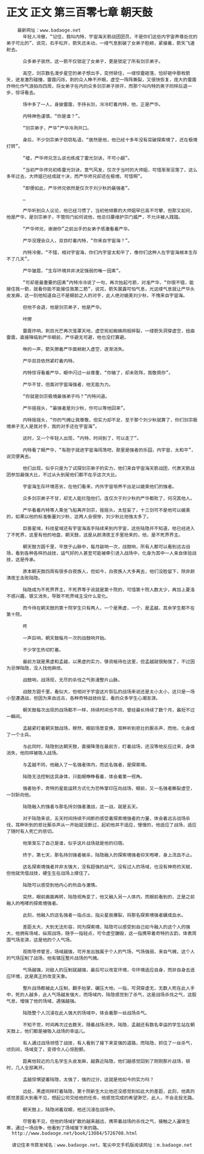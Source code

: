 # 正文 正文 第三百零七章 朝天鼓
        最新网址：www.badaoge.net
          年轻人冷傲，“记住，我叫内特，宇宙海天箭战团团员，不是你们这些内宇宙养尊处优的弟子可比的”，说完，右手松开，箭矢还未动，一缕气息割破了女弟子脸颊，紧接着，箭矢飞速射去。
      
          众多弟子骇然，这一箭不仅锁定了女弟子，更是锁定了所有剑宗弟子。
      
          高空，剑宗数名漫步星空的弟子想出手，突然顿住，一缕惊雷砸落，恰好砸中那枚箭矢，迸发激烈碰撞，雷霆闪烁，刺的众人睁不开眼，虚空一阵阵撕裂，又很快恢复，庞大的雷霆炸响化作气浪拍向四周，将女弟子在内的众多剑宗弟子排开，而那个叫内特的男子同样后退一步，惊讶看去。
      
          场中多了一人，身披雷霆，手持长剑，冷冷盯着内特，他，正是严华。
      
          内特神色谨慎，“你是谁？”。
      
          “剑宗弟子，严华”严华冷冽开口。
      
          身后，不少剑宗弟子窃窃私语，“居然是他，他已经十多年没有突破探索境了，还在极境打转”。
      
          “嘘，严华师兄怎么说也练成了雷光剑诀，不可小觑”。
      
          “当初严华师兄初练雷光剑诀，意气风发，仅次于当时的大师姐，可惜渐渐没落了，这么多年过去，大师姐已经成就十决，而严华师兄却还在极境，可惜啊”。
      
          “即便如此，严华师兄依然是仅次于刘少秋的最强者”。
      
          …
      
          严华听到众人议论，他已经习惯了，当初他倾慕的大师姐早已高不可攀，但那又如何，他是严华，是剑宗弟子，不管同门如何说他，他总归要维护宗门威严，不允许被人践踏。
      
          “严华师兄，谢谢你”之前出手的女弟子感激看着严华。
      
          严华没理会众人，双目盯着内特，“你来自宇宙海？”。
      
          内特冷傲，“不错，相对宇宙海，你们内宇宙太和平了，像你们这种人在宇宙海根本生存不了几天”。
      
          严华皱眉，“生存环境并非决定强弱的唯一因素”。
      
          “可却是最重要的因素”内特冷冷说了一句，再次抬起弓箭，对准严华，“你很不错，能接住我一箭，就看你能不能接住我第二箭”，说完，箭矢展露可怕气息，光这缕气息就让严华头皮发麻，这一刻他知道自己不是眼前之人的对手，此人绝对媲美刘少秋，不愧来自宇宙海。
      
          但他不会退，他是剑宗弟子，他是严华。
      
          咔擦
      
          雷霆炸响，刺目光芒再次笼罩天地，虚空宛如蜘蛛网般碎裂，一缕箭矢洞穿虚空，扭曲雷霆，直接降临到严华眼前，严华避无可避，他也没打算避。
      
          咻的一声，箭矢擦着严华面颊射入虚空，逐渐消失。
      
          严华双目依然紧盯着内特。
      
          内特惊讶看着严华，眼中闪过一丝尊重，“你输了，却未败阵，我敬佩你”。
      
          严华不甘，但面对宇宙海强者，他无能为力。
      
          “你就是剑宗极境最强弟子吗？”内特问道。
      
          严华摇摇头，“最强者是刘少秋，你可以等他回来”。
      
          内特摇摇头，“你的气魄让我尊敬，但实力却不足，至于那个刘少秋就算了，你们剑宗极境弟子无人是我对手，我的对手还在宇宙海”。
      
          这时，又一个年轻人出现，“内特，时间到了，可以走了”。
      
          内特看了眼严华，“有胆子就进宇宙海闯荡吧，那里是强者的乐园，内宇宙，太和平”，说完便离去。
      
          他们出现，似乎只是为了试探剑宗弟子的实力，他们来自宇宙海天箭战团，代表天箭战团参加最强大比，不过从头到尾他们都不在乎这次大比。
      
          宇宙海生存环境恶劣，在他们看来，内外宇宙培养不出足以媲美他们的强者。
      
          众多剑宗弟子不甘，却无人能拦阻他们，连仅次于刘少秋的严华都败了，何况其他人。
      
          严华看着内特等人乘坐飞船离开剑宗，摇摇头，太狂妄了，十三剑可不是他可以媲美的，如果以他的标准衡量刘少秋，这两人会很惨，刘少秋比他强太多了。
      
          巨兽星域，科技星域还有宇宙海高手陆续来到内宇宙，这些陆隐并不知道，他已经进入了不死界，这里有他的地盘，朝天鼓，这是从颜清夜王手里抢来的，他，是不死界界主。
      
          朝天鼓方圆千里，平放于山脉中，每月敲响一次，战鼓响，所有人都可以看到远古战场，看到各种各样的战技，运气好的人甚至可能被牵引进入战场中，化身为其中一人亲自体验战技，这是传承。
      
          原本朝天鼓四周有很多白夜族人，但如今，白夜族人大多离去，他们没脸留下，除非颜清夜王击败陆隐。
      
          陆隐成为不死界界主，不死界等于说就是第十院的，可惜第十院人数太少，再加上夏洛不感兴趣，银又消失，导致不死界域主没什么变化。
      
          而今待在朝天鼓的第十院学生只有两人，一个是黑虚，一个，是孟越，其余学生都不在第十院。
      
          咚
      
          一声巨响，朝天鼓每月一次的战鼓响开始。
      
          不少学生热切盯着。
      
          最前方就是黑虚和孟越，以黑虚的实力，够资格待在这里，但孟越就很勉强了，不过因为忌惮陆隐，没人找他麻烦。
      
          战鼓响，战场现，无尽的杀伐之气弥漫整片山脉。
      
          战鼓方圆千里，看似大，但相对于宇宙这片恢弘的战场来说还是太小太小，这只是一场小型遭遇战，但因为来自远古，各种奇特战技纷呈，看的众多学生心潮澎湃。
      
          朝天鼓每次出现的战场都不一样，持续时间也不同，曾经最长持续了数个月，最短不过一瞬间。
      
          孟越紧盯着朝天鼓战场，穆然，眼前场景变换，耳畔听到悲壮的厮杀声，而他，化身成了一个士兵。
      
          与此同时，陆隐到达朝天鼓，直接降落在最前方，盯着战场，还没等他反应过来，身体消失，他同样被吸入战场。
      
          与孟越不同，他融入了一名强者体内，而这名强者，是探索境。
      
          陆隐无法控制这具身体，只能眼睁睁看着，体会着第一视角。
      
          强者抬手，奇特的星能运转方式化为恐怖掌印压向战场，眼前，又一名强者撕裂虚空，一剑斩向他。
      
          陆隐融入的强者与那名持剑强者激战，这一战，就是五天。
      
          对于陆隐来说，五天时间持续不间断的感受着探索境强者的力量，体会着远古战场杀伐，耳畔听到的悲壮厮杀声从一开始就没断过，起初他并不适应，慢慢的，他适应了战场，适应了随时有人死亡的悲切。
      
          他渐渐忘了自己是谁，似乎这片战场就是他的归宿。
      
          终于，第七天，那名持剑强者被杀，陆隐融入的探索境强者仰天咆哮，身上流血不止。
      
          这名探索境强者并非太强大，没有超强的战气，没有过人的场域，也没有神奇的天赋，但他就凭借战技，硬生生在战场上撑住了。
      
          陆隐可以感受到他内心的热血与激情。
      
          突然，眼前画面再转，陆隐视角变了，他又融入另一人体内，而眼前看到的，正是之前融入的咆哮的探索境强者。
      
          此刻，他融入的这名强者一指点出，指尖星辰爆裂，将那名探索境强者碾成血水。
      
          差距太大，大到无法形容，同为探索境，陆隐可以感受到自己如今融入的这个人的强大，他拥有场域，纵观战场，随手一指轻点，可令虚空蹦毁，这一指携带着奇特的古韵，体表周围气场澎湃，这是他的个人气场。
      
          观雨导师曾言，场域越强，可开发出独属于个人的气场，气场强弱，来自气魄，这个人的气场压制了战场，他有镇压整片战场的气魄。
      
          气场越强，对敌人的压制就越强，最后可以改变环境，令环境适应自身，而非自身去适应环境，这是真正的改变天象。
      
          整片战场都被此人压制，翻手抬掌，碾压大地，一指，可洞穿虚无，无数人死在此人手中，死的人越多，此人气场越发强大，而场域内，陆隐感觉到了杀气，这是战场杀伐之气，这股气息，增强了他的场域，遇强越强。
      
          陆隐整个人沉浸在此人强大的场域中，体会着那一丝战场杀气。
      
          不知不觉，时间再次过去数天，随着战场消失，陆隐，孟越还有数名幸运的学生站在朝天鼓上，他们都是被吸入战场的幸运儿。
      
          有人通过战场领悟了战技，有人看到了接下来变强的道路，而陆隐，抓住了一丝杀气，顷刻间，场域变了，变得令人心惊胆颤。
      
          距离他较近的几名学生头皮发麻，越靠近陆隐，他们越感觉回到了刚刚那片战场，顿时，几人全部离开。
      
          孟越惊惧望着陆隐，太强了，强的过分，这就是他如今的实力吗？
      
          远处，黑虚同样盯着陆隐，第十院新生大比他还没感觉到如此大的差距，此刻，他真的感觉差距大到看不见，想起公司交给他的任务，他感觉完成的希望渺茫，此人，不会走投无路。
      
          朝天鼓上，陆隐闭着双眼，他还沉浸在战场中。
      
          尽管看不见，但他的场域扩散的越来越远，携带着战场的杀伐之气，接触之人遍体生寒，通过一场战争，他看到了场域接下来的路。
      http://www.badaoge.net/book/13084/5726708.html
      
      请记住本书首发域名：www.badaoge.net。笔尖中文手机版阅读网址：m.badaoge.net